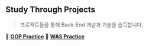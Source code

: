 ## Study Through Projects
> 프로젝트들을 통해 Back-End 개념과 기술을 습득합니다.

:pushpin: [**OOP Practice**](https://github.com/VenusIM/BE_StudyWithProjects/tree/master/oop-practice)
:pushpin: [**WAS Practice**](https://github.com/VenusIM/BE_StudyWithProjects/tree/master/was-practice)
